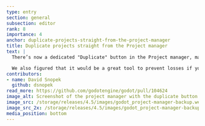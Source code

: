 ```yaml
---
type: entry
section: general
subsection: editor
rank: 8
importance: 4
anchor: duplicate-projects-straight-from-the-project-manager
title: Duplicate projects straight from the Project manager
text: |
  There’s now a dedicated "Duplicate" button in the Project manager, making it easy to back up an existing project, or to fork a new one.

  We also figured that it would be a great tool to prevent losses if you update the engine version during development. If we detect that irreversible changes would occur due to the update, we’ll ask if you want to back up your project first.
contributors:
- name: David Snopek
  github: dsnopek
read_more: https://github.com/godotengine/godot/pull/104624
image_alt: Screenshot of the project manager with the duplicate button highlighted and the upgrade tool popup.
image_src: /storage/releases/4.5/images/godot_project-manager-backup.webp
image_src_2x: /storage/releases/4.5/images/godot_project-manager-backup_2x.webp
media_position: bottom
---
```

